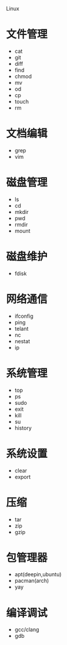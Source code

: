 Linux

# 文件管理

- cat
- git
- diff
- find
- chmod
- mv
- od
- cp
- touch
- rm

# 文档编辑

- grep
- vim


# 磁盘管理

- ls
- cd
- mkdir
- pwd
- rmdir
- mount

# 磁盘维护

- fdisk

# 网络通信

- ifconfig
- ping
- telant
- nc
- nestat
- ip

# 系统管理

- top
- ps
- sudo
- exit
- kill
- su
- history

# 系统设置

- clear
- export

# 压缩

- tar
- zip
- gzip

# 包管理器

- apt(deepin,ubuntu)
- pacman(arch)
- yay

# 编译调试

- gcc/clang
- gdb
